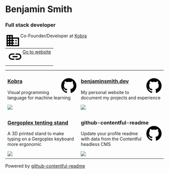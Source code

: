 
# Benjamin Smith

### Full stack developer

<img align="left" src="https://raw.githubusercontent.com/Merlin04/github-contentful-readme/main/business-24px.svg">Co-Founder/Developer at
<a href="https://kobra.dev">Kobra</a>

<table><tr><td><a href="https://benjaminsmith.dev"><img align="left" src="https://raw.githubusercontent.com/Merlin04/github-contentful-readme/main/link-24px.svg">Go to website</a></td></tr></table>

<table>
<tr>
<td valign="top" width="400px"><h3><a href="https://kobra.dev">Kobra</a><a href="https://github.com/kobra-dev"><img align="right" src="https://raw.githubusercontent.com/Merlin04/github-contentful-readme/main/github-24px.svg"></a></h3>
        <p>Visual programming language for machine learning</p>
        <img src="https://images.ctfassets.net/d4vc57z4o8dm/5udgQo4HTp5GV2O870OJS0/ffafb3e91e613e5fbf2d05d30075aca6/Screenshot_2021-04-18_Linear_Regression_Kobra_Studio_1_.png?h=600&q=50&fm=webp"></td>
<td valign="top" width="400px"><h3><a href="https://benjaminsmith.dev">benjaminsmith.dev</a><a href="https://github.com/merlin04/benjaminsmith.dev"><img align="right" src="https://raw.githubusercontent.com/Merlin04/github-contentful-readme/main/github-24px.svg"></a></h3>
        <p>My personal website to document my projects and experience</p>
        <img src="https://images.ctfassets.net/d4vc57z4o8dm/3WuiWaURARs8Nawln8yNWo/028de30aa350fc8debf2539a9d799267/benjaminsmith.dev_screenshot.png?h=600&q=50&fm=webp"></td>
</tr>
<tr>
<td valign="top" width="400px"><h3><a href="https://doggo.ninja/MS1wUa.zip">Gergoplex tenting stand</a></h3>
        <p>A 3D printed stand to make typing on a Gergoplex keyboard more ergonomic</p>
        <img src="https://images.ctfassets.net/d4vc57z4o8dm/7aM1MVVmUWYLU0wARrlnf7/ff0fa4f6be94586bce54c0b9e31cf477/PXL_20210403_211945348.jpg?h=600&q=50&fm=webp"></td>
<td valign="top" width="400px"><h3>github-contentful-readme<a href="https://github.com/Merlin04/github-contentful-readme"><img align="right" src="https://raw.githubusercontent.com/Merlin04/github-contentful-readme/main/github-24px.svg"></a></h3>
        <p>Update your profile readme with data from the Contentful headless CMS</p>
        <img src="https://images.ctfassets.net/d4vc57z4o8dm/4dHLByakPG7VlQqTZ1h7GS/98d7f40ddbf56a569919f05c997f739e/image.png?h=600&q=50&fm=webp"></td>
</tr>
</table>

Powered by [github-contentful-readme](https://github.com/Merlin04/github-contentful-readme)
    